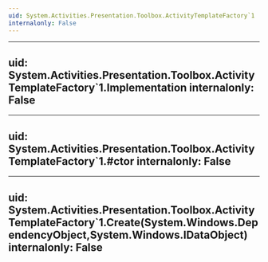 ```yaml
---
uid: System.Activities.Presentation.Toolbox.ActivityTemplateFactory`1
internalonly: False
---
```


---
uid: System.Activities.Presentation.Toolbox.ActivityTemplateFactory`1.Implementation
internalonly: False
---

---
uid: System.Activities.Presentation.Toolbox.ActivityTemplateFactory`1.#ctor
internalonly: False
---

---
uid: System.Activities.Presentation.Toolbox.ActivityTemplateFactory`1.Create(System.Windows.DependencyObject,System.Windows.IDataObject)
internalonly: False
---

